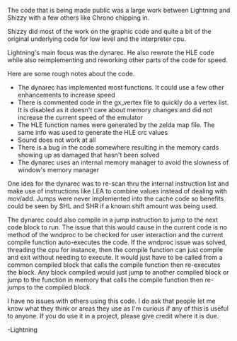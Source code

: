 The code that is being made public was a large work between Lightning and Shizzy with a few others like Chrono chipping in.

Shizzy did most of the work on the graphic code and quite a bit of the original underlying code for low level and the interpreter cpu.

Lightning's main focus was the dynarec. He also rewrote the HLE code while also reimplementing and reworking other parts of the code for speed.

Here are some rough notes about the code.

  * The dynarec has implemented most functions. It could use a few other enhancements to increase speed
  * There is commented code in the gx\_vertex file to quickly do a vertex list. It is disabled as it doesn't care about memory changes and did not increase the current speed of the emulator
  * The HLE function names were generated by the zelda map file. The same info was used to generate the HLE crc values
  * Sound does not work at all
  * There is a bug in the code somewhere resulting in the memory cards showing up as damaged that hasn't been solved
  * The dynarec uses an internal memory manager to avoid the slowness of window's memory manager

One idea for the dynarec was to re-scan thru the internal instruction list and make use of instructions like LEA to combine values instead of dealing with mov/add. Jumps were never implemented into the cache code so benefits could be seen by SHL and SHR if a known shift amount was being used.

The dynarec could also compile in a jump instruction to jump to the next code block to run. The issue that this would cause in the current code is no method of the wndproc to be checked for user interaction and the current compile function auto-executes the code. If the wndproc issue was solved, threading the cpu for instance, then the compile function can just compile and exit without needing to execute. It would just have to be called from a common compiled block that calls the compile function then re-executes the block. Any block compiled would just jump to another compiled block or jump to the function in memory that calls the compile function then re-jumps to the compiled block.

I have no issues with others using this code. I do ask that people let me know what they think or areas they use as I'm curious if any of this is useful to anyone. If you do use it in a project, please give credit where it is due.

-Lightning